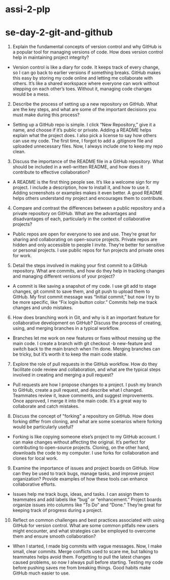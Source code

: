 # assi-2-plp
# se-day-2-git-and-github

1. Explain the fundamental concepts of version control and why GitHub is a popular tool for managing versions of code. How does version control help in maintaining project integrity?

* Version control is like a diary for code. It keeps track of every change, so I can go back to earlier versions if something breaks. GitHub makes this easy by storing my code online and letting me collaborate with others. It’s like a shared workspace where everyone can work without stepping on each other’s toes. Without it, managing code changes would be a mess. 

2. Describe the process of setting up a new repository on GitHub. What are the key steps, and what are some of the important decisions you must make during this process?

* Setting up a GitHub repo is simple. I click “New Repository,” give it a name, and choose if it’s public or private. Adding a README helps explain what the project does. I also pick a license to say how others can use my code. The first time, I forgot to add a .gitignore file and uploaded unnecessary files. Now, I always include one to keep my repo clean. 

3. Discuss the importance of the README file in a GitHub repository. What should be included in a well-written README, and how does it contribute to effective collaboration?

* A README is the first thing people see. It’s like a welcome sign for my project. I include a description, how to install it, and how to use it. Adding screenshots or examples makes it even better. A good README helps others understand my project and encourages them to contribute.

4. Compare and contrast the differences between a public repository and a private repository on GitHub. What are the advantages and disadvantages of each, particularly in the context of collaborative projects?

* Public repos are open for everyone to see and use. They’re great for sharing and collaborating on open-source projects. Private repos are hidden and only accessible to people I invite. They’re better for sensitive or personal projects. I use public repos for fun projects and private ones for work. 

5. Detail the steps involved in making your first commit to a GitHub repository. What are commits, and how do they help in tracking changes and managing different versions of your project?

* A commit is like saving a snapshot of my code. I use git add to stage changes, git commit to save them, and git push to upload them to GitHub. My first commit message was “Initial commit,” but now I try to be more specific, like “Fix login button color.” Commits help me track changes and undo mistakes. 

6. How does branching work in Git, and why is it an important feature for collaborative development on GitHub? Discuss the process of creating, using, and merging branches in a typical workflow.

* Branches let me work on new features or fixes without messing up the main code. I create a branch with git checkout -b new-feature and switch back to the main branch when I’m done. Merging branches can be tricky, but it’s worth it to keep the main code stable.

7. Explore the role of pull requests in the GitHub workflow. How do they facilitate code review and collaboration, and what are the typical steps involved in creating and merging a pull request?

* Pull requests are how I propose changes to a project. I push my branch to GitHub, create a pull request, and describe what I changed. Teammates review it, leave comments, and suggest improvements. Once approved, I merge it into the main code. It’s a great way to collaborate and catch mistakes. 

8. Discuss the concept of "forking" a repository on GitHub. How does forking differ from cloning, and what are some scenarios where forking would be particularly useful?

* Forking is like copying someone else’s project to my GitHub account. I can make changes without affecting the original. It’s perfect for contributing to open-source projects. Cloning, on the other hand, downloads the code to my computer. I use forks for collaboration and clones for local work.

9. Examine the importance of issues and project boards on GitHub. How can they be used to track bugs, manage tasks, and improve project organization? Provide examples of how these tools can enhance collaborative efforts.

* Issues help me track bugs, ideas, and tasks. I can assign them to teammates and add labels like “bug” or “enhancement.” Project boards organize issues into columns like “To Do” and “Done.” They’re great for keeping track of progress during a project. 

10. Reflect on common challenges and best practices associated with using GitHub for version control. What are some common pitfalls new users might encounter, and what strategies can be employed to overcome them and ensure smooth collaboration?

* When I started, I made big commits with vague messages. Now, I make small, clear commits. Merge conflicts used to scare me, but talking to teammates helps avoid them. Forgetting to pull the latest changes caused problems, so now I always pull before starting. Testing my code before pushing saves me from breaking things. Good habits make GitHub much easier to use.
